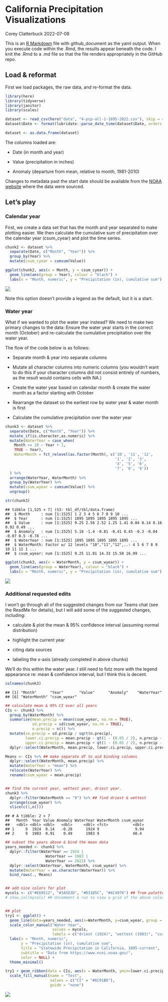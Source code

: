 California Precipitation Visualizations
================
Corey Clatterbuck
2022-07-08

This is an [R Markdown](http://rmarkdown.rstudio.com) file with
github_document as the yaml output. When you execute code within the
.Rmd, the results appear beneath the code. I knit the .Rmd to a .md file
so that the file renders appropriately in the GitHub repo.

## Load & reformat

First we load packages, the raw data, and re-format the data.

``` r
library(here)
library(tidyverse)
library(janitor)
library(scales)

dataset <- read_csv(here("data", "4-pcp-all-1-1895-2022.csv"), skip = 4, show_col_types = FALSE)
dataset$Date <- format(lubridate::parse_date_time(dataset$Date, orders = c("ym")), "%m-%Y") 

dataset <- as.data.frame(dataset)
```

The columns loaded are:

-   Date (in month and year)

-   Value (precipitation in inches)

-   Anomaly (departure from mean, relative to month, 1981-2010)

Changes to metadata past the start date should be available from the
[NOAA
website](https://www.ncei.noaa.gov/access/monitoring/climate-at-a-glance/statewide/time-series/4/pcp/all/1/1895-2022?base_prd=true&begbaseyear=1981&endbaseyear=2010)
where the data were sourced.

## Let’s play

### Calendar year

First, we create a data set that has the month and year separated to
make plotting easier. We then calculate the cumulative sum of
precipitation over the calendar year (csum_cyear) and plot the time
series.

``` r
chunk2 <- dataset %>% 
  separate(Date, c("Month", "Year")) %>%
  group_by(Year) %>%
  mutate(csum_cyear = cumsum(Value))

ggplot(chunk2, aes(x = Month, y = csum_cyear)) +
  geom_line(aes(group = Year), colour = "black") +
  labs(x = "Month, numeric", y = "Precipitation (in), cumulative sum")
```

![](CC_PrecipVis_files/figure-gfm/unnamed-chunk-2-1.png)<!-- -->

Note this option doesn’t provide a legend as the default, but it is a
start.

### Water year

What if we wanted to plot the water year instead? We need to make two
primary changes to the data: Ensure the water year starts in the correct
month (October) and re-calculate the cumulative precipitation over the
water year.

The flow of the code below is as follows:

-   Separate month & year into separate columns

-   Mutate all character columns into numeric columns (you wouldn’t want
    to do this if your character columns did not consist entirely of
    numbers, as the result would contains cells with NA.)

-   Create the water year based on calendar month & create the water
    month as a factor starting with October

-   Rearrange the dataset so the earliest row by water year & water
    month is first

-   Calculate the cumulative precipitation over the water year

``` r
chunk3 <- dataset %>% 
  separate(Date, c("Month", "Year")) %>%
  mutate_if(is.character,as.numeric) %>%
  mutate(WaterYear = case_when(
    Month >= 10 ~ Year + 1,
    TRUE ~ Year),
    WaterMonth = fct_relevel(as.factor(Month), c('10', '11', '12',
                                                 '1', '2', '3',
                                                 '4', '5', '6',
                                                 '7', '8', '9'))
  ) %>%
  arrange(WaterYear, WaterMonth) %>%
  group_by(WaterYear) %>%
  mutate(csum_wyear = cumsum(Value)) %>%
  ungroup()

str(chunk3)
```

    ## tibble [1,525 × 7] (S3: tbl_df/tbl/data.frame)
    ##  $ Month     : num [1:1525] 1 2 3 4 5 6 7 8 9 10 ...
    ##  $ Year      : num [1:1525] 1895 1895 1895 1895 1895 ...
    ##  $ Value     : num [1:1525] 9.25 2.56 2.52 1.25 1.41 0.04 0.14 0.16 0.92 0.49 ...
    ##  $ Anomaly   : num [1:1525] 5.18 -1.4 -0.81 -0.41 0.45 -0.3 -0.04 -0.07 0.5 -0.78 ...
    ##  $ WaterYear : num [1:1525] 1895 1895 1895 1895 1895 ...
    ##  $ WaterMonth: Factor w/ 12 levels "10","11","12",..: 4 5 6 7 8 9 10 11 12 1 ...
    ##  $ csum_wyear: num [1:1525] 9.25 11.81 14.33 15.58 16.99 ...

``` r
ggplot(chunk3, aes(x = WaterMonth, y = csum_wyear)) +
  geom_line(aes(group = WaterYear), colour = "black") +
  labs(x = "Month, numeric", y = "Precipitation (in), cumulative sum")
```

![](CC_PrecipVis_files/figure-gfm/unnamed-chunk-3-1.png)<!-- -->

### Additional requested edits

I won’t go through all of the suggested changes from our Teams chat (see
the ReadMe for details), but I will add some of the suggested changes,
including:

-   calculate & plot the mean & 95% confidence interval (assuming normal
    distribution)

-   highlight the current year

-   citing data sources

-   labeling the x-axis (already completed in above chunks)

We’ll do this within the water year. I still need to futz more with the
legend appearance re: mean & confidence interval, but I think this is
decent.

``` r
colnames(chunk3)
```

    ## [1] "Month"      "Year"       "Value"      "Anomaly"    "WaterYear" 
    ## [6] "WaterMonth" "csum_wyear"

``` r
## calculate mean & 95% CI over all years
CIs <- chunk3 %>%
  group_by(WaterMonth) %>%
  summarise(mean.precip = mean(csum_wyear, na.rm = TRUE),
            sd.precip = sd(csum_wyear, na.rm = TRUE),
            n.precip = n()) %>%
  mutate(se.precip = sd.precip / sqrt(n.precip),
         lower.ci.precip = mean.precip - qt(1 - (0.05 / 2), n.precip - 1) * se.precip,
         upper.ci.precip = mean.precip + qt(1 - (0.05 / 2), n.precip - 1) * se.precip) %>%
  dplyr::select(WaterMonth, mean.precip, lower.ci.precip, upper.ci.precip)

Means <- CIs %>% ## make separate df to aid binding columns
  dplyr::select(WaterMonth, mean.precip) %>%
  mutate(WaterYear = "mean") %>%
  relocate(WaterYear) %>%
  rename(csum_wyear = mean.precip)


## find the current year, wettest year, driest year. 
chunk3 %>%
  dplyr::filter(WaterMonth == "9") %>% ## find driest & wettest
  arrange(csum_wyear) %>%
  slice(c(1,n()))
```

    ## # A tibble: 2 × 7
    ##   Month  Year Value Anomaly WaterYear WaterMonth csum_wyear
    ##   <dbl> <dbl> <dbl>   <dbl>     <dbl> <fct>           <dbl>
    ## 1     9  1924  0.14   -0.28      1924 9                9.94
    ## 2     9  1983  0.91    0.49      1983 9               40.4

``` r
## subset the years above & bind the mean data
years_needed <- chunk3 %>%
  dplyr::filter(WaterYear == 1924 |
                  WaterYear == 1983 |
                  WaterYear == 2022) %>%
  dplyr::select(WaterYear, WaterMonth, csum_wyear) %>%
  mutate(WaterYear = as.character(WaterYear)) %>%
  bind_rows(., Means)


## add nice colors for plot
mycols <- c("#E69512", "#3A5D3D", "#D3105C", "#4C4976") ## from palette "superbloom3", github.com/an-bui/calecopal
# show_col(mycols) ## Uncomment & run to view a grid of the above colors


## plot
try1 <- ggplot() +
  geom_line(data=years_needed, aes(x=WaterMonth, y=csum_wyear, group = WaterYear, color = as.factor(WaterYear)), size = 2) +
  scale_color_manual("Water Year",
                     values = mycols,
                     labels = c("driest (1924)", "wettest (1983)", "current (2022)", paste("mean ", " 95% CI", sep = "\u00B1"))) +
  labs(x = "Month, numeric", 
       y = "Precipitation (in), cumulative sum",
       title = "Statewide Precipitation in California, 1895-current",
       subtitle = "Data from https://www.ncei.noaa.gov/",
       color = NULL) +
  theme_minimal()

try1 + geom_ribbon(data = CIs, aes(x = WaterMonth, ymin=lower.ci.precip, ymax=upper.ci.precip, fill = "CI", group = 1), alpha = 0.3) +
  scale_fill_manual(name = "Test",
                    values = c("CI" = "#6C91BD"),
                    guide = "none")
```

![](CC_PrecipVis_files/figure-gfm/unnamed-chunk-4-1.png)<!-- -->
